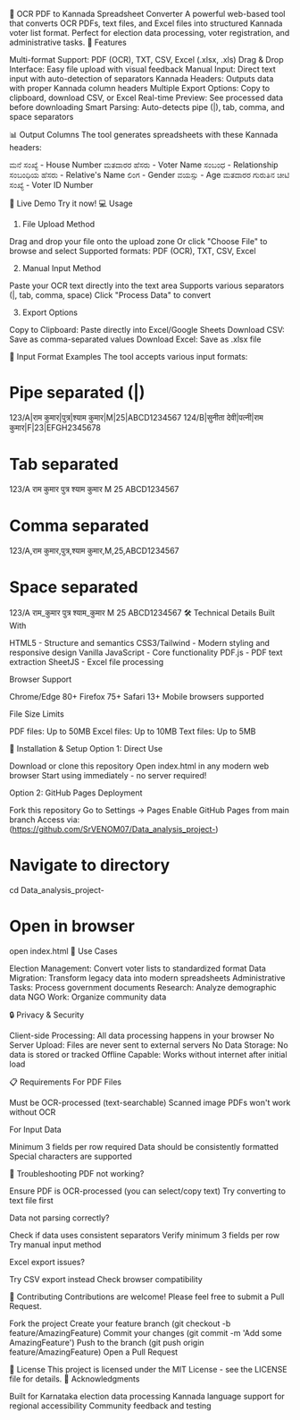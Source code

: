 📄 OCR PDF to Kannada Spreadsheet Converter
A powerful web-based tool that converts OCR PDFs, text files, and Excel files into structured Kannada voter list format. Perfect for election data processing, voter registration, and administrative tasks.
🌟 Features

Multi-format Support: PDF (OCR), TXT, CSV, Excel (.xlsx, .xls)
Drag & Drop Interface: Easy file upload with visual feedback
Manual Input: Direct text input with auto-detection of separators
Kannada Headers: Outputs data with proper Kannada column headers
Multiple Export Options: Copy to clipboard, download CSV, or Excel
Real-time Preview: See processed data before downloading
Smart Parsing: Auto-detects pipe (|), tab, comma, and space separators

📊 Output Columns
The tool generates spreadsheets with these Kannada headers:

ಮನೆ ಸಂಖ್ಯೆ - House Number
ಮತದಾರರ ಹೆಸರು - Voter Name
ಸಂಬಂಧ - Relationship
ಸಂಬಂಧಿಯ ಹೆಸರು - Relative's Name
ಲಿಂಗ - Gender
ವಯಸ್ಸು - Age
ಮತದಾರರ ಗುರುತಿನ ಚೀಟಿ ಸಂಖ್ಯೆ - Voter ID Number

🚀 Live Demo
Try it now!
💻 Usage
1. File Upload Method

Drag and drop your file onto the upload zone
Or click "Choose File" to browse and select
Supported formats: PDF (OCR), TXT, CSV, Excel

2. Manual Input Method

Paste your OCR text directly into the text area
Supports various separators (|, tab, comma, space)
Click "Process Data" to convert

3. Export Options

Copy to Clipboard: Paste directly into Excel/Google Sheets
Download CSV: Save as comma-separated values
Download Excel: Save as .xlsx file

📝 Input Format Examples
The tool accepts various input formats:
# Pipe separated (|)
123/A|राम कुमार|पुत्र|श्याम कुमार|M|25|ABCD1234567
124/B|सुनीता देवी|पत्नी|राम कुमार|F|23|EFGH2345678

# Tab separated
123/A	राम कुमार	पुत्र	श्याम कुमार	M	25	ABCD1234567

# Comma separated
123/A,राम कुमार,पुत्र,श्याम कुमार,M,25,ABCD1234567

# Space separated
123/A राम_कुमार पुत्र श्याम_कुमार M 25 ABCD1234567
🛠️ Technical Details
Built With

HTML5 - Structure and semantics
CSS3/Tailwind - Modern styling and responsive design
Vanilla JavaScript - Core functionality
PDF.js - PDF text extraction
SheetJS - Excel file processing

Browser Support

Chrome/Edge 80+
Firefox 75+
Safari 13+
Mobile browsers supported

File Size Limits

PDF files: Up to 50MB
Excel files: Up to 10MB
Text files: Up to 5MB

🔧 Installation & Setup
Option 1: Direct Use

Download or clone this repository
Open index.html in any modern web browser
Start using immediately - no server required!

Option 2: GitHub Pages Deployment

Fork this repository
Go to Settings → Pages
Enable GitHub Pages from main branch
Access via: (https://github.com/SrVENOM07/Data_analysis_project-)



# Navigate to directory
cd Data_analysis_project-

# Open in browser
open index.html
🎯 Use Cases

Election Management: Convert voter lists to standardized format
Data Migration: Transform legacy data into modern spreadsheets
Administrative Tasks: Process government documents
Research: Analyze demographic data
NGO Work: Organize community data

🔒 Privacy & Security

Client-side Processing: All data processing happens in your browser
No Server Upload: Files are never sent to external servers
No Data Storage: No data is stored or tracked
Offline Capable: Works without internet after initial load

📋 Requirements
For PDF Files

Must be OCR-processed (text-searchable)
Scanned image PDFs won't work without OCR

For Input Data

Minimum 3 fields per row required
Data should be consistently formatted
Special characters are supported

🐛 Troubleshooting
PDF not working?

Ensure PDF is OCR-processed (you can select/copy text)
Try converting to text file first

Data not parsing correctly?

Check if data uses consistent separators
Verify minimum 3 fields per row
Try manual input method

Excel export issues?

Try CSV export instead
Check browser compatibility

🤝 Contributing
Contributions are welcome! Please feel free to submit a Pull Request.

Fork the project
Create your feature branch (git checkout -b feature/AmazingFeature)
Commit your changes (git commit -m 'Add some AmazingFeature')
Push to the branch (git push origin feature/AmazingFeature)
Open a Pull Request

📄 License
This project is licensed under the MIT License - see the LICENSE file for details.
🙏 Acknowledgments

Built for Karnataka election data processing
Kannada language support for regional accessibility
Community feedback and testing
